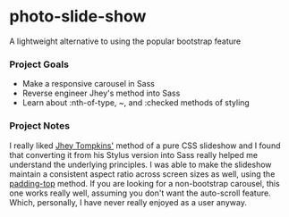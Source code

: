 # photo-slide-show
A lightweight alternative to using the popular bootstrap feature

### Project Goals 
* Make a responsive carousel in Sass
* Reverse engineer Jhey's method into Sass
* Learn about :nth-of-type, ~, and :checked methods of styling

### Project Notes
I really liked [Jhey Tompkins'](https://medium.com/@_jh3y/how-to-pure-css-carousel-ce1a8cb231c8) method of a pure CSS slideshow and I found that 
converting it from his Stylus version into Sass really helped me understand
the underlying principles. I was able to make the slideshow maintain a 
consistent aspect ratio across screen sizes as well, using the [padding-top](https://www.w3schools.com/howto/howto_css_aspect_ratio.asp) 
method.
If you are looking for a non-bootstrap carousel, this one works really
well, assuming you don't want the auto-scroll feature. Which, personally, I
have never really enjoyed as a user anyway. 